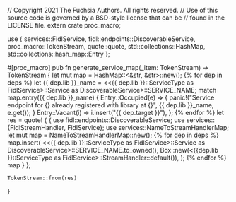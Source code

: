 // Copyright 2021 The Fuchsia Authors. All rights reserved.
// Use of this source code is governed by a BSD-style license that can be
// found in the LICENSE file.
extern crate proc_macro;

use {
    services::FidlService,
    fidl::endpoints::DiscoverableService,
    proc_macro::TokenStream,
    quote::quote,
    std::collections::HashMap,
    std::collections::hash_map::Entry
};

#[proc_macro]
pub fn generate_service_map(_item: TokenStream) -> TokenStream {
    let mut map = HashMap::<&str, &str>::new();
    {% for dep in deps %}
    let {{ dep.lib }}_name = <<{{ dep.lib }}::ServiceType as FidlService>::Service as DiscoverableService>::SERVICE_NAME;
    match map.entry({{ dep.lib }}_name) {
        Entry::Occupied(e) => {
            panic!("Service endpoint for {} already registered with library at {}", {{ dep.lib }}_name, e.get());
        }
        Entry::Vacant(i) => i.insert("{{ dep.target }}"),
    };
    {% endfor %}
    let res = quote! {
        {
            use fidl::endpoints::DiscoverableService;
            use services::{FidlStreamHandler, FidlService};
            use services::NameToStreamHandlerMap;
            let mut map = NameToStreamHandlerMap::new();
            {% for dep in deps %}
            map.insert(
                <<{{ dep.lib }}::ServiceType as FidlService>::Service as DiscoverableService>::SERVICE_NAME.to_owned(),
                Box::new(<{{dep.lib }}::ServiceType as FidlService>::StreamHandler::default()),
            );
            {% endfor %}
            map
        }
    };

    TokenStream::from(res)
}
